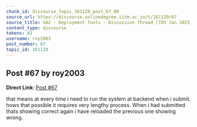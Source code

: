```yaml
---
chunk_id: discourse_topic_161120_post_67_00
source_url: https://discourse.onlinedegree.iitm.ac.in/t/161120/67
source_title: GA2 - Deployment Tools - Discussion Thread [TDS Jan 2025]
content_type: discourse
tokens: 81
username: roy2003
post_number: 67
topic_id: 161120
---
```


## Post #67 by roy2003

**Direct Link**: [Post #67](https://discourse.onlinedegree.iitm.ac.in/t/161120/67)

that means at every time i need to run the system at backend when i submit. hows that possible it requires very lengthy process. When i had submitted thats showing correct again i have reloaded the previous one showing wrong.

